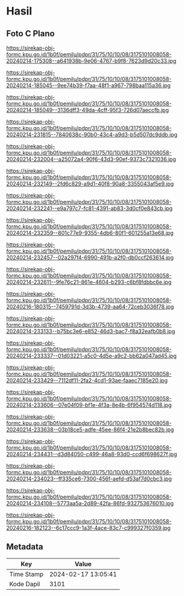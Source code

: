 # Hasil

## Foto C Plano

https://sirekap-obj-formc.kpu.go.id/1b0f/pemilu/pdpr/31/75/10/10/08/3175101008058-20240214-175308--a641938b-9e06-4767-b9f8-7623d9d20c33.jpg

https://sirekap-obj-formc.kpu.go.id/1b0f/pemilu/pdpr/31/75/10/10/08/3175101008058-20240214-185045--9ee74b39-f7aa-48f1-a967-798baa115a36.jpg

https://sirekap-obj-formc.kpu.go.id/1b0f/pemilu/pdpr/31/75/10/10/08/3175101008058-20240214-185049--3136dff3-49da-4cff-95f3-726d07aeccfb.jpg

https://sirekap-obj-formc.kpu.go.id/1b0f/pemilu/pdpr/31/75/10/10/08/3175101008058-20240214-231815--7840638c-90b0-43c4-a9d3-b5d507dc9ddb.jpg

https://sirekap-obj-formc.kpu.go.id/1b0f/pemilu/pdpr/31/75/10/10/08/3175101008058-20240214-232004--a25072a4-90f6-43d3-90ef-9373c7321036.jpg

https://sirekap-obj-formc.kpu.go.id/1b0f/pemilu/pdpr/31/75/10/10/08/3175101008058-20240214-232149--2fd6c829-a9d1-40f8-90a8-3355043af5e9.jpg

https://sirekap-obj-formc.kpu.go.id/1b0f/pemilu/pdpr/31/75/10/10/08/3175101008058-20240214-232241--e9a797c7-fc81-4391-ab83-3d0cf0e843cb.jpg

https://sirekap-obj-formc.kpu.go.id/1b0f/pemilu/pdpr/31/75/10/10/08/3175101008058-20240214-232359--801c77e9-9355-4db6-80f1-601255a13e68.jpg

https://sirekap-obj-formc.kpu.go.id/1b0f/pemilu/pdpr/31/75/10/10/08/3175101008058-20240214-232457--02a297f4-6990-491b-a2f0-db0ccf263614.jpg

https://sirekap-obj-formc.kpu.go.id/1b0f/pemilu/pdpr/31/75/10/10/08/3175101008058-20240214-232611--9fe76c21-861e-4604-b293-c6bf8fdbbc6e.jpg

https://sirekap-obj-formc.kpu.go.id/1b0f/pemilu/pdpr/31/75/10/10/08/3175101008058-20240216-180315--7459791d-3d3b-4739-aa64-72ceb3036f78.jpg

https://sirekap-obj-formc.kpu.go.id/1b0f/pemilu/pdpr/31/75/10/10/08/3175101008058-20240214-233133--b75bc3e6-e852-46d3-bac7-f8a32eafb0b8.jpg

https://sirekap-obj-formc.kpu.go.id/1b0f/pemilu/pdpr/31/75/10/10/08/3175101008058-20240214-233337--01d03221-a5c0-4d5e-a9c2-bb62a047ad45.jpg

https://sirekap-obj-formc.kpu.go.id/1b0f/pemilu/pdpr/31/75/10/10/08/3175101008058-20240214-233429--7112df11-2fa2-4cd1-93ae-faaec7185e20.jpg

https://sirekap-obj-formc.kpu.go.id/1b0f/pemilu/pdpr/31/75/10/10/08/3175101008058-20240214-233606--07e04f09-bf1e-4f3a-8e4b-6f954574d118.jpg

https://sirekap-obj-formc.kpu.go.id/1b0f/pemilu/pdpr/31/75/10/10/08/3175101008058-20240214-233638--03b18ce5-adfe-45ee-86f4-21e2b8bec82b.jpg

https://sirekap-obj-formc.kpu.go.id/1b0f/pemilu/pdpr/31/75/10/10/08/3175101008058-20240214-234431--d3d84050-c499-46a8-93d0-ccd6f698627f.jpg

https://sirekap-obj-formc.kpu.go.id/1b0f/pemilu/pdpr/31/75/10/10/08/3175101008058-20240214-234023--ff335ce6-7300-456f-aefd-d53af7d0cbc3.jpg

https://sirekap-obj-formc.kpu.go.id/1b0f/pemilu/pdpr/31/75/10/10/08/3175101008058-20240214-234108--5773aa5a-2d89-42fa-86fd-932753676010.jpg

https://sirekap-obj-formc.kpu.go.id/1b0f/pemilu/pdpr/31/75/10/10/08/3175101008058-20240216-182123--6c17ccc9-1a3f-4ace-83c7-c999327f0359.jpg


## Metadata

| Key        | Value               |
| ---------- | ------------------- |
| Time Stamp | 2024-02-17 13:05:41 |
| Kode Dapil | 3101                |



